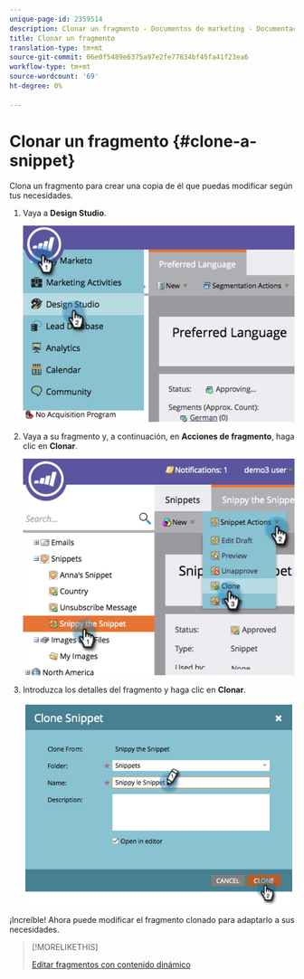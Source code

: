 ```yaml
---
unique-page-id: 2359514
description: Clonar un fragmento - Documentos de marketing - Documentación del producto
title: Clonar un fragmento
translation-type: tm+mt
source-git-commit: 06e0f5489e6375a97e2fe77834bf45fa41f23ea6
workflow-type: tm+mt
source-wordcount: '69'
ht-degree: 0%

---
```



# Clonar un fragmento {#clone-a-snippet}

Clona un fragmento para crear una copia de él que puedas modificar según tus necesidades.

1. Vaya a **Design Studio**.

   ![](assets/image2014-9-16-10-3a32-3a36.png)

1. Vaya a su fragmento y, a continuación, en **Acciones de fragmento**, haga clic en **Clonar**.

   ![](assets/image2014-9-16-10-3a32-3a44.png)

1. Introduzca los detalles del fragmento y haga clic en **Clonar**.

   ![](assets/image2014-9-16-10-3a32-3a53.png)

¡Increíble! Ahora puede modificar el fragmento clonado para adaptarlo a sus necesidades.

>[!MORELIKETHIS]
>
>[Editar fragmentos con contenido dinámico](/help/marketo/product-docs/personalization/segmentation-and-snippets/snippets/edit-snippets-with-dynamic-content.md)
